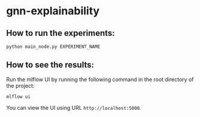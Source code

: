 # gnn-explainability

## How to run the experiments:
```
python main_node.py EXPERIMENT_NAME
```

## How to see the results:
Run the mlflow UI by running the following command in the root directory of the project:
```
mlflow ui
```
You can view the UI using URL `http://localhost:5000`.